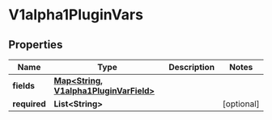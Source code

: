 
# V1alpha1PluginVars

## Properties
Name | Type | Description | Notes
------------ | ------------- | ------------- | -------------
**fields** | [**Map&lt;String, V1alpha1PluginVarField&gt;**](V1alpha1PluginVarField.md) |  | 
**required** | **List&lt;String&gt;** |  |  [optional]



